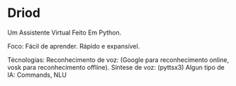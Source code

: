 # Driod
 Um Assistente Virtual Feito Em Python.

Foco:
    Fácil de aprender.
    Rápido e expansível.

Técnologias:
    Reconhecimento de voz: (Google para reconhecimento online, vosk para reconhecimento offline).
    Síntese de voz: (pyttsx3)
    Algun tipo de IA: Commands, NLU